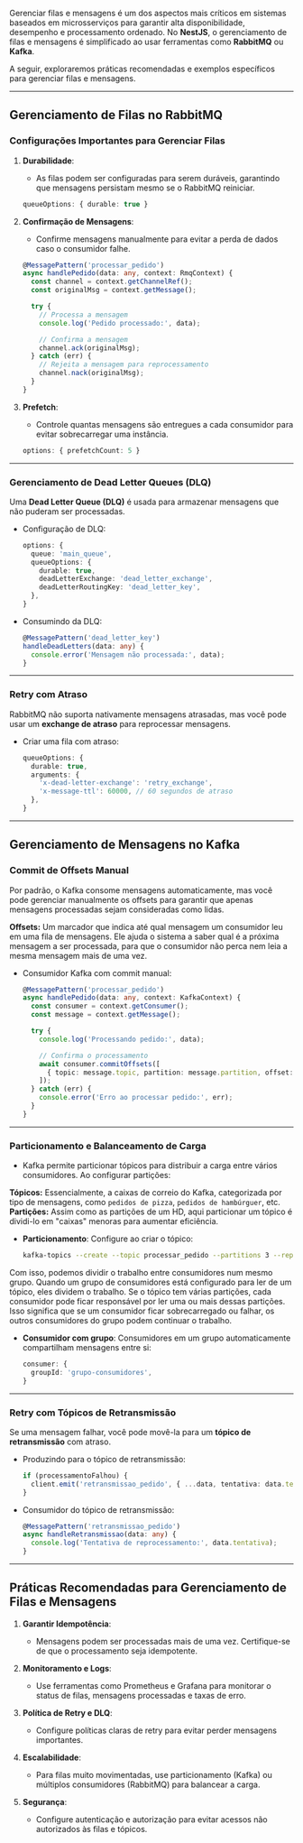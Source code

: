 Gerenciar filas e mensagens é um dos aspectos mais críticos em sistemas baseados em microsserviços para garantir alta disponibilidade, desempenho e processamento ordenado. No **NestJS**, o gerenciamento de filas e mensagens é simplificado ao usar ferramentas como **RabbitMQ** ou **Kafka**.

A seguir, exploraremos práticas recomendadas e exemplos específicos para gerenciar filas e mensagens.

---

## **Gerenciamento de Filas no RabbitMQ**

### **Configurações Importantes para Gerenciar Filas**

1. **Durabilidade**: 
   - As filas podem ser configuradas para serem duráveis, garantindo que mensagens persistam mesmo se o RabbitMQ reiniciar.
   ```typescript
   queueOptions: { durable: true }
   ```

2. **Confirmação de Mensagens**:
   - Confirme mensagens manualmente para evitar a perda de dados caso o consumidor falhe.
   ```typescript
   @MessagePattern('processar_pedido')
   async handlePedido(data: any, context: RmqContext) {
     const channel = context.getChannelRef();
     const originalMsg = context.getMessage();

     try {
       // Processa a mensagem
       console.log('Pedido processado:', data);

       // Confirma a mensagem
       channel.ack(originalMsg);
     } catch (err) {
       // Rejeita a mensagem para reprocessamento
       channel.nack(originalMsg);
     }
   }
   ```

3. **Prefetch**:
   - Controle quantas mensagens são entregues a cada consumidor para evitar sobrecarregar uma instância.
   ```typescript
   options: { prefetchCount: 5 }
   ```

---

### **Gerenciamento de Dead Letter Queues (DLQ)**

Uma **Dead Letter Queue (DLQ)** é usada para armazenar mensagens que não puderam ser processadas.

- Configuração de DLQ:
  ```typescript
  options: {
    queue: 'main_queue',
    queueOptions: {
      durable: true,
      deadLetterExchange: 'dead_letter_exchange',
      deadLetterRoutingKey: 'dead_letter_key',
    },
  }
  ```

- Consumindo da DLQ:
  ```typescript
  @MessagePattern('dead_letter_key')
  handleDeadLetters(data: any) {
    console.error('Mensagem não processada:', data);
  }
  ```

---

### **Retry com Atraso**

RabbitMQ não suporta nativamente mensagens atrasadas, mas você pode usar um **exchange de atraso** para reprocessar mensagens.

- Criar uma fila com atraso:
  ```typescript
  queueOptions: {
    durable: true,
    arguments: {
      'x-dead-letter-exchange': 'retry_exchange',
      'x-message-ttl': 60000, // 60 segundos de atraso
    },
  }
  ```

---

## **Gerenciamento de Mensagens no Kafka**

### **Commit de Offsets Manual**

Por padrão, o Kafka consome mensagens automaticamente, mas você pode gerenciar manualmente os offsets para garantir que apenas mensagens processadas sejam consideradas como lidas.

**Offsets:** Um marcador que indica até qual mensagem um consumidor leu em uma fila de mensagens. Ele ajuda o sistema a saber qual é a próxima mensagem a ser processada, para que o consumidor não perca nem leia a mesma mensagem mais de uma vez.

- Consumidor Kafka com commit manual:
  ```typescript
  @MessagePattern('processar_pedido')
  async handlePedido(data: any, context: KafkaContext) {
    const consumer = context.getConsumer();
    const message = context.getMessage();

    try {
      console.log('Processando pedido:', data);

      // Confirma o processamento
      await consumer.commitOffsets([
        { topic: message.topic, partition: message.partition, offset: (parseInt(message.offset) + 1).toString() },
      ]);
    } catch (err) {
      console.error('Erro ao processar pedido:', err);
    }
  }
  ```

---

### **Particionamento e Balanceamento de Carga**

- Kafka permite particionar tópicos para distribuir a carga entre vários consumidores. Ao configurar partições:

**Tópicos:** Essencialmente, a caixas de correio do Kafka, categorizada por tipo de mensagens, como `pedidos de pizza`, `pedidos de hambúrguer`, etc.
**Partições:** Assim como as partições de um HD, aqui particionar um tópico é dividi-lo em "caixas" menoras para aumentar eficiência.

  - **Particionamento**:
    Configure ao criar o tópico:
    ```bash
    kafka-topics --create --topic processar_pedido --partitions 3 --replication-factor 1 --bootstrap-server localhost:9092
    ```

Com isso, podemos dividir o trabalho entre consumidores num mesmo grupo. Quando um grupo de consumidores está configurado para ler de um tópico, eles dividem o trabalho. Se o tópico tem várias partições, cada consumidor pode ficar responsável por ler uma ou mais dessas partições. Isso significa que se um consumidor ficar sobrecarregado ou falhar, os outros consumidores do grupo podem continuar o trabalho.

  - **Consumidor com grupo**:
    Consumidores em um grupo automaticamente compartilham mensagens entre si:
    ```typescript
    consumer: {
      groupId: 'grupo-consumidores',
    }
    ```

---

### **Retry com Tópicos de Retransmissão**

Se uma mensagem falhar, você pode movê-la para um **tópico de retransmissão** com atraso.

- Produzindo para o tópico de retransmissão:
  ```typescript
  if (processamentoFalhou) {
    client.emit('retransmissao_pedido', { ...data, tentativa: data.tentativa + 1 });
  }
  ```

- Consumidor do tópico de retransmissão:
  ```typescript
  @MessagePattern('retransmissao_pedido')
  async handleRetransmissao(data: any) {
    console.log('Tentativa de reprocessamento:', data.tentativa);
  }
  ```

---

## **Práticas Recomendadas para Gerenciamento de Filas e Mensagens**

1. **Garantir Idempotência**:
   - Mensagens podem ser processadas mais de uma vez. Certifique-se de que o processamento seja idempotente.

2. **Monitoramento e Logs**:
   - Use ferramentas como Prometheus e Grafana para monitorar o status de filas, mensagens processadas e taxas de erro.

3. **Política de Retry e DLQ**:
   - Configure políticas claras de retry para evitar perder mensagens importantes.

4. **Escalabilidade**:
   - Para filas muito movimentadas, use particionamento (Kafka) ou múltiplos consumidores (RabbitMQ) para balancear a carga.

5. **Segurança**:
   - Configure autenticação e autorização para evitar acessos não autorizados às filas e tópicos.